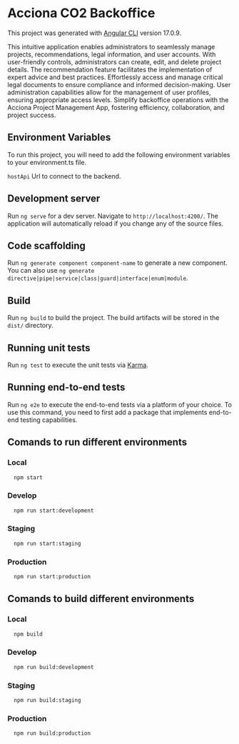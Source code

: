 # Acciona CO2 Backoffice

This project was generated with [Angular CLI](https://github.com/angular/angular-cli) version 17.0.9.

This intuitive application enables administrators to seamlessly manage projects, recommendations, legal information, and user accounts. With user-friendly controls, administrators can create, edit, and delete project details. The recommendation feature facilitates the implementation of expert advice and best practices. Effortlessly access and manage critical legal documents to ensure compliance and informed decision-making. User administration capabilities allow for the management of user profiles, ensuring appropriate access levels. Simplify backoffice operations with the Acciona Project Management App, fostering efficiency, collaboration, and project success.

## Environment Variables
 
To run this project, you will need to add the following environment variables to your environment.ts file.
 
`hostApi` Url to connect to the backend.

## Development server

Run `ng serve` for a dev server. Navigate to `http://localhost:4200/`. The application will automatically reload if you change any of the source files.

## Code scaffolding

Run `ng generate component component-name` to generate a new component. You can also use `ng generate directive|pipe|service|class|guard|interface|enum|module`.

## Build

Run `ng build` to build the project. The build artifacts will be stored in the `dist/` directory.

## Running unit tests

Run `ng test` to execute the unit tests via [Karma](https://karma-runner.github.io).

## Running end-to-end tests

Run `ng e2e` to execute the end-to-end tests via a platform of your choice. To use this command, you need to first add a package that implements end-to-end testing capabilities.

## Comands to run different environments

### Local

```bash
  npm start
```

### Develop

```bash
  npm run start:development
```

### Staging

```bash
  npm run start:staging
```

### Production

```bash
  npm run start:production
```

## Comands to build different environments

### Local

```bash
  npm build
```

### Develop

```bash
  npm run build:development
```

### Staging

```bash
  npm run build:staging
```

### Production

```bash
  npm run build:production
```